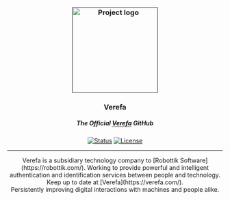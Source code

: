 
<p  align="center">

<a  href=""  rel="noopener">

<h3 align="center"><img width=200px  height=200px  src="https://verefa.com//resources/images/logo.png"  alt="Project logo"></a></h3>

</p>

  

<h3 align="center">Verefa</h3>
<h5 align="center" underline=none text-decoration=none>
The Official 
<a href="https://robottik.co.uk/" style="color: black; text-decoration: underline;text-decoration-style: dotted;">Verefa</a> GitHub</h5> 


  

<div align="center">

  

[![Status](https://img.shields.io/badge/status-active-success.svg)]()
[![License](https://img.shields.io/badge/license-GNU-blue.svg)](/LICENSE)
</div>

---

  

<p  align="center"> Verefa is a subsidiary technology company to [Robottik Software](https://robottik.com/). Working to provide powerful and intelligent authentication and identification services between people and technology. Keep up to date at [Verefa](https://verefa.com/). 
<br>
Persistently improving digital interactions with machines and people alike.
</p>
